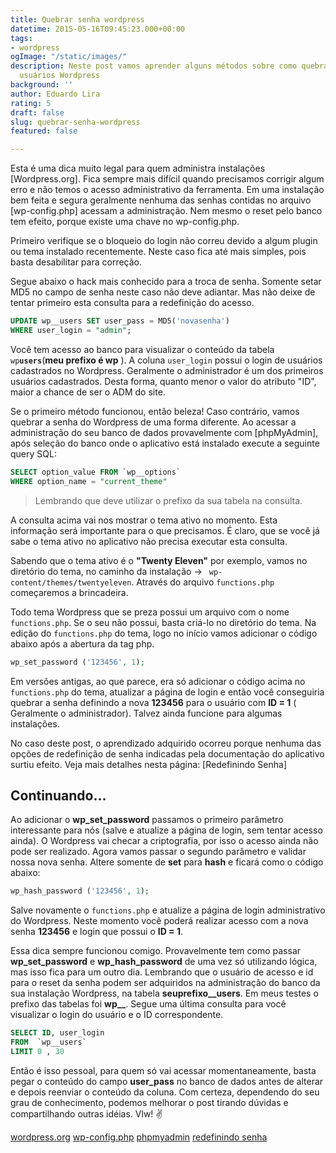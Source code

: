 ```yaml
---
title: Quebrar senha wordpress
datetime: 2015-05-16T09:45:23.000+00:00
tags:
- wordpress
ogImage: "/static/images/"
description: Neste post vamos aprender alguns métodos sobre como quebrar a senha de
  usuários Wordpress
background: ''
author: Eduardo Lira
rating: 5
draft: false
slug: quebrar-senha-wordpress
featured: false

---
```

Esta é uma dica muito legal para quem administra instalações [Wordpress.org].
Fica sempre mais difícil quando precisamos corrigir algum erro e não temos o acesso administrativo da ferramenta.
Em uma instalação bem feita e segura geralmente nenhuma das senhas contidas no arquivo [wp-config.php] acessam a administração.
Nem mesmo o reset pelo banco tem efeito, porque existe uma chave no wp-config.php.

Primeiro verifique se o bloqueio do login não correu devido a algum plugin ou tema instalado recentemente.
Neste caso fica até mais simples, pois basta desabilitar para correção.

Segue abaixo o hack mais conhecido para a troca de senha.
Somente setar MD5 no campo de senha neste caso não deve adiantar. Mas não deixe de tentar primeiro esta consulta para a redefinição do acesso.

```sql
UPDATE wp__users SET user_pass = MD5('novasenha')
WHERE user_login = "admin";
```

Você tem acesso ao banco para visualizar o conteúdo da tabela <code>wp**users**</code>(**meu prefixo é wp** ).
A coluna <code>user_login</code> possui o login de usuários cadastrados no Wordpress. Geralmente o administrador é um dos primeiros usuários cadastrados. Desta forma, quanto menor o valor do atributo "ID", maior a chance de ser o ADM do site.

Se o primeiro método funcionou, então beleza! Caso contrário, vamos quebrar a senha do Wordpress de uma forma diferente.
Ao acessar a administração do seu banco de dados provavelmente com [phpMyAdmin], após seleção do banco onde o aplicativo está instalado execute a seguinte query SQL:

```sql
SELECT option_value FROM `wp__options`
WHERE option_name = "current_theme"
```

> Lembrando que deve utilizar o prefixo da sua tabela na consulta.

A consulta acima vai nos mostrar o tema ativo no momento. Esta informação será importante para o que precisamos.
É claro, que se você já sabe o tema ativo no aplicativo não precisa executar esta consulta.

Sabendo que o tema ativo é o **"Twenty Eleven"** por exemplo, vamos no diretório do tema, no caminho da instalação -> <code> wp-content/themes/twentyeleven</code>.
Através do arquivo <code>functions.php</code> começaremos a brincadeira.

Todo tema Wordpress que se preza possui um arquivo com o nome <code>functions.php</code>. Se o seu não possui, basta criá-lo no diretório do tema.
Na edição do <code>functions.php</code> do tema, logo no início vamos adicionar o código abaixo após a abertura da tag php.

```php
wp_set_password ('123456', 1);
```

Em versões antigas, ao que parece, era só adicionar o código acima no <code>functions.php</code> do tema, atualizar a página de login e então você conseguiria quebrar a senha definindo a nova **123456** para o usuário com **ID = 1** ( Geralmente o administrador). Talvez ainda funcione para algumas instalações.

No caso deste post, o aprendizado adquirido ocorreu porque nenhuma das opções de redefinição de senha indicadas pela documentação do aplicativo surtiu efeito.
Veja mais detalhes nesta página: [Redefinindo Senha]

## Continuando...

Ao adicionar o **wp_set_password** passamos o primeiro parâmetro interessante para nós (salve e atualize a página de login, sem tentar acesso ainda).
O Wordpress vai checar a criptografia, por isso o acesso ainda não pode ser realizado.
Agora vamos passar o segundo parâmetro e validar nossa nova senha. Altere somente de **set** para **hash** e ficará como o código abaixo:

```php
wp_hash_password ('123456', 1);
```

Salve novamente o <code>functions.php</code> e atualize a página de login administrativo do Wordpress.
Neste momento você poderá realizar acesso com a nova senha **123456** e login que possui o **ID = 1**.

Essa dica sempre funcionou comigo.
Provavelmente tem como passar **wp_set_password** e **wp_hash_password** de uma vez só utilizando lógica, mas isso fica para um outro dia.
Lembrando que o usuário de acesso e id para o reset da senha podem ser adquiridos na administração do banco da sua instalação Wordpress, na tabela **seuprefixo\_\_users**.
Em meus testes o prefixo das tabelas foi **wp\_\_**. Segue uma última consulta para você visualizar o login do usuário e o ID correspondente.

```sql
SELECT ID, user_login
FROM  `wp__users`
LIMIT 0 , 30
```

Então é isso pessoal, para quem só vai acessar momentaneamente, basta pegar o conteúdo do campo **user_pass** no banco de dados antes de alterar e depois reenviar o conteúdo da coluna.
Com certeza, dependendo do seu grau de conhecimento, podemos melhorar o post tirando dúvidas e compartilhando outras idéias.
Vlw! :v:

[wordpress.org](https://wordpress.org/)
[wp-config.php](https://codex.wordpress.org/pt-br:Editando_wp-config.php)
[phpmyadmin](http://www.phpmyadmin.net/home_page/index.php)
[redefinindo senha](https://codex.wordpress.org/pt-br:Redefinindo_Senha)